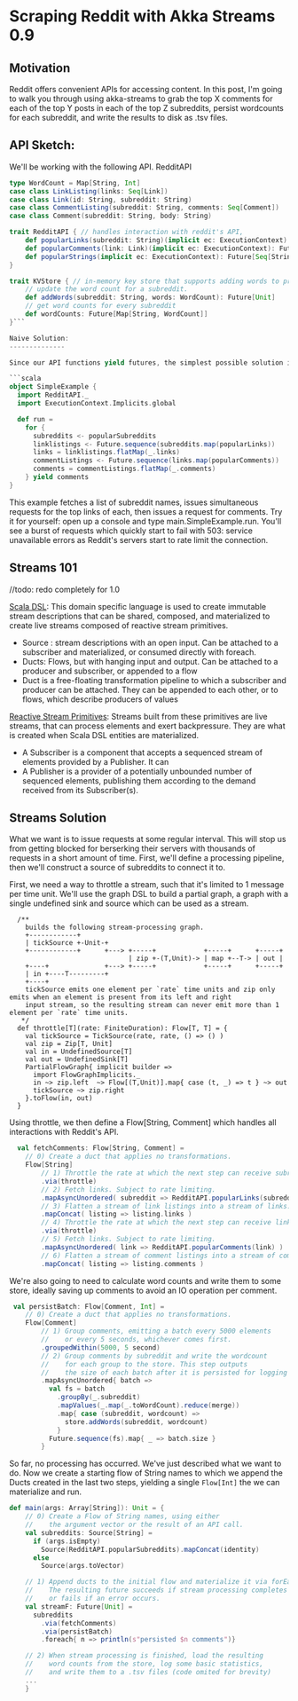Scraping Reddit with Akka Streams 0.9
=====================================

Motivation
----------
Reddit offers convenient APIs for accessing content. In this post, I'm going to walk you through using akka-streams to grab the top X comments for each of the top Y posts in each of the top Z subreddits, persist wordcounts for each subreddit, and write the results to disk as .tsv files. 

API Sketch:
-----------

We'll be working with the following API. RedditAPI 


```scala
type WordCount = Map[String, Int]
case class LinkListing(links: Seq[Link])
case class Link(id: String, subreddit: String)
case class CommentListing(subreddit: String, comments: Seq[Comment])
case class Comment(subreddit: String, body: String)

trait RedditAPI { // handles interaction with reddit's API,
    def popularLinks(subreddit: String)(implicit ec: ExecutionContext): Future[LinkListing]
    def popularComments(link: Link)(implicit ec: ExecutionContext): Future[CommentListing]
    def popularStrings(implicit ec: ExecutionContext): Future[Seq[String]]
}

trait KVStore { // in-memory key store that supports adding words to pre-subreddit word counts and getting the current word count
    // update the word count for a subreddit.
    def addWords(subreddit: String, words: WordCount): Future[Unit]
    // get word counts for every subreddit
    def wordCounts: Future[Map[String, WordCount]]
}```

Naive Solution:
--------------

Since our API functions yield futures, the simplest possible solution is to use flatMap and Future.sequence to chain together functions.

```scala
object SimpleExample {
  import RedditAPI._
  import ExecutionContext.Implicits.global

  def run =
    for {
      subreddits <- popularSubreddits
      linklistings <- Future.sequence(subreddits.map(popularLinks))
      links = linklistings.flatMap(_.links)
      commentListings <- Future.sequence(links.map(popularComments))
      comments = commentListings.flatMap(_.comments)
    } yield comments
}
```
This example fetches a list of subreddit names, issues simultaneous requests for the top links of each, then issues a request for comments. Try it for yourself: open up a console and type main.SimpleExample.run. You'll see a burst of requests which 
quickly start to fail with 503: service unavailable errors as Reddit's servers start to rate limit the connection.

Streams 101
-----------

//todo: redo completely for 1.0

[Scala DSL](http://doc.akka.io/api/akka-stream-and-http-experimental/0.9/index.html#akka.stream.scaladsl.package): This domain specific language is used to create immutable stream descriptions that can be shared, composed, and materialized to create live streams composed of reactive stream primitives.
- Source : stream descriptions with an open input. Can be attached to a subscriber and materialized, or consumed directly with foreach.
- Ducts: Flows, but with hanging input and output. Can be attached to a producer and subscriber, or appended to a flow
- Duct is a free-floating transformation pipeline to which a subscriber and producer can be attached. They can be appended to each other, or to flows, which describe producers of values

[Reactive Stream Primitives](https://github.com/reactive-streams/reactive-streams): Streams built from these primitives are live streams, that can process elements and exert backpressure. They are what is created when Scala DSL entities are materialized.
- A Subscriber is a component that accepts a sequenced stream of elements provided by a Publisher. It can 
- A Publisher is a provider of a potentially unbounded number of sequenced elements, publishing them according to the demand received from its Subscriber(s).


Streams Solution
-------------------

What we want is to issue requests at some regular interval. This will stop us from getting blocked for berserking their servers with thousands of requests 
in a short amount of time. First, we'll define a processing pipeline, then we'll construct a source of subreddits to connect it to.

First, we need a way to throttle a stream, such that it's limited to 1 message per time unit. 
We'll use the graph DSL to build a partial graph, a graph with a single undefined sink and source which can be used as a stream.
```
  /**
    builds the following stream-processing graph.
    +------------+
    | tickSource +-Unit-+
    +------------+      +---> +-----+            +-----+      +-----+
                              | zip +-(T,Unit)-> | map +--T-> | out |
    +----+              +---> +-----+            +-----+      +-----+
    | in +----T---------+
    +----+
    tickSource emits one element per `rate` time units and zip only emits when an element is present from its left and right
    input stream, so the resulting stream can never emit more than 1 element per `rate` time units.
   */
  def throttle[T](rate: FiniteDuration): Flow[T, T] = {
    val tickSource = TickSource(rate, rate, () => () )
    val zip = Zip[T, Unit] 
    val in = UndefinedSource[T]
    val out = UndefinedSink[T]
    PartialFlowGraph{ implicit builder =>
      import FlowGraphImplicits._
      in ~> zip.left  ~> Flow[(T,Unit)].map{ case (t, _) => t } ~> out
      tickSource ~> zip.right
    }.toFlow(in, out)
  }
```

Using throttle, we then define a Flow[String, Comment] which handles all interactions with Reddit's API.
```scala
  val fetchComments: Flow[String, Comment] =
    // 0) Create a duct that applies no transformations.
    Flow[String]
        // 1) Throttle the rate at which the next step can receive subreddit names.
        .via(throttle)
        // 2) Fetch links. Subject to rate limiting.
        .mapAsyncUnordered( subreddit => RedditAPI.popularLinks(subreddit) )
        // 3) Flatten a stream of link listings into a stream of links.
        .mapConcat( listing => listing.links )
        // 4) Throttle the rate at which the next step can receive links.
        .via(throttle)
        // 5) Fetch links. Subject to rate limiting.
        .mapAsyncUnordered( link => RedditAPI.popularComments(link) )
        // 6) Flatten a stream of comment listings into a stream of comments.
        .mapConcat( listing => listing.comments )
```


We're also going to need to calculate word counts and write them to some store, ideally saving up comments to avoid an IO operation per comment. 

```scala
 val persistBatch: Flow[Comment, Int] =
    // 0) Create a duct that applies no transformations.
    Flow[Comment]
        // 1) Group comments, emitting a batch every 5000 elements
        //    or every 5 seconds, whichever comes first.
        .groupedWithin(5000, 5 second)
        // 2) Group comments by subreddit and write the wordcount
        //    for each group to the store. This step outputs
        //    the size of each batch after it is persisted for logging
        .mapAsyncUnordered{ batch =>
          val fs = batch
            .groupBy(_.subreddit)
            .mapValues(_.map(_.toWordCount).reduce(merge))
            .map{ case (subreddit, wordcount) =>
              store.addWords(subreddit, wordcount)
            }
          Future.sequence(fs).map{ _ => batch.size }
        }
```

So far, no processing has occurred. We've just described what we want to do. Now we create a starting flow of String names to which we append the Ducts created in the last two steps, yielding a single `Flow[Int]` the we can materialize and run.

```scala
def main(args: Array[String]): Unit = {
    // 0) Create a Flow of String names, using either
    //    the argument vector or the result of an API call.
    val subreddits: Source[String] =
      if (args.isEmpty)
        Source(RedditAPI.popularSubreddits).mapConcat(identity)
      else
        Source(args.toVector)

    // 1) Append ducts to the initial flow and materialize it via forEach.
    //    The resulting future succeeds if stream processing completes
    //    or fails if an error occurs.
    val streamF: Future[Unit] =
      subreddits
        .via(fetchComments)
        .via(persistBatch)
        .foreach{ n => println(s"persisted $n comments")}

    // 2) When stream processing is finished, load the resulting
    //    word counts from the store, log some basic statistics,
    //    and write them to a .tsv files (code omited for brevity)
    ...
    }
```
